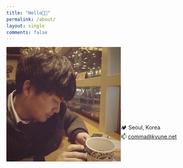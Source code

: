 ```yaml
---
title: "Hello👋🏻"
permalink: /about/
layout: single
comments: false
---
```

<img src='/assets/images/IMG_3179.JPG' align='left'/>
<br><br><br><br><br><br><br><br><br><br><br>

🏕️ Seoul, Korea<br>
📫 comma@kyune.net